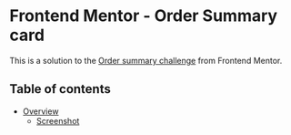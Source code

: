 # Frontend Mentor - Order Summary card

This is a solution to the [Order summary challenge](https://www.frontendmentor.io/challenges/order-summary-component-QlPmajDUj) from Frontend Mentor.


## Table of contents

- [Overview](#overview)
    - [Screenshot](#screenshot)
    